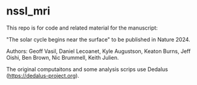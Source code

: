 # nssl_mri

This repo is for code and related material for the manuscript: 

"The solar cycle begins near the surface" to be published in Nature 2024.

Authors: 
Geoff Vasil, 
Daniel Lecoanet, 
Kyle Augustson,
Keaton Burns,
Jeff Oishi,
Ben Brown,
Nic Brummell,
Keith Julien.

The original computaitons and some analysis scrips use Dedalus (https://dedalus-project.org).
